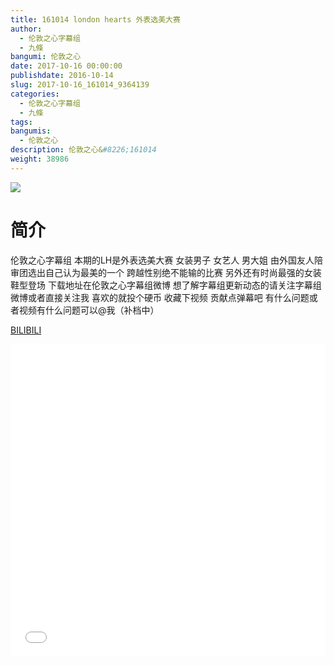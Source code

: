 ```yaml
---
title: 161014 london hearts 外表选美大赛
author: 
  - 伦敦之心字幕组
  - 九條
bangumi: 伦敦之心
date: 2017-10-16 00:00:00
publishdate: 2016-10-14
slug: 2017-10-16_161014_9364139
categories: 
  - 伦敦之心字幕组
  - 九條
tags: 
bangumis: 
  - 伦敦之心
description: 伦敦之心&#8226;161014
weight: 38986
---
```


![](https://i.imgur.com/hUQVN1B.jpg)

# 简介  
伦敦之心字幕组
本期的LH是外表选美大赛 女装男子 女艺人 男大姐 由外国友人陪审团选出自己认为最美的一个 跨越性别绝不能输的比赛 另外还有时尚最强的女装鞋型登场 下载地址在伦敦之心字幕组微博 想了解字幕组更新动态的请关注字幕组微博或者直接关注我 喜欢的就投个硬币 收藏下视频 贡献点弹幕吧 有什么问题或者视频有什么问题可以@我（补档中）

  [BILIBILI](https://www.bilibili.com/video/av9364139/)


<div class="vcontainer">  <iframe class='video' src="//www.bilibili.com/html/html5player.html?cid=15474855&aid=9364139" width="100%" height="500" frameborder="0" allowfullscreen="allowfullscreen"></iframe></div>
